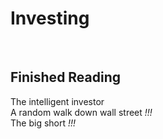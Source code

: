 <h1>Investing</h1>
<br><h2>Finished Reading</h2>
The intelligent investor<br>
A random walk down wall street <i>!!!</i><br>
The big short <i>!!!</i><br>